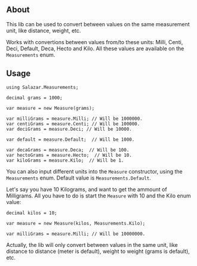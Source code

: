 ## About

This lib can be used to convert between values on the same measurement unit, like distance, weight, etc.

Works with convertions between values from/to these units: Milli, Centi, Deci, Default, Deca, Hecto and Kilo. All these values are available on the `Measurements` enum.

## Usage

    using Salazar.Measurements;
    
    decimal grams = 1000;
    
    var measure = new Measure(grams);
    
    var milliGrams = measure.Milli; // Will be 1000000.
    var centiGrams = measure.Centi; // Will be 100000.
    var deciGrams = measure.Deci; // Will be 10000.
    
    var default = measure.Default;  // Will be 1000.
    
    var decaGrams = measure.Deca;  // Will be 100.
    var hectoGrams = measure.Hecto;  // Will be 10.
    var kiloGrams = measure.Kilo;  // Will be 1.
    
You can also input different units into the `Measure` constructor, using the `Measurements` enum. Default value is `Measurements.Default`.

Let's say you have 10 Kilograms, and want to get the ammount of Milligrams. All you have to do is start the `Measure` with 10 and the Kilo enum value:

    decimal kilos = 10;
    
    var measure = new Measure(kilos, Measurements.Kilo);
    
    var milliGrams = measure.Milli; // Will be 10000000.
    
Actually, the lib will only convert between values in the same unit, like distance to distance (meter is default), weight to weight (grams is default), etc.
